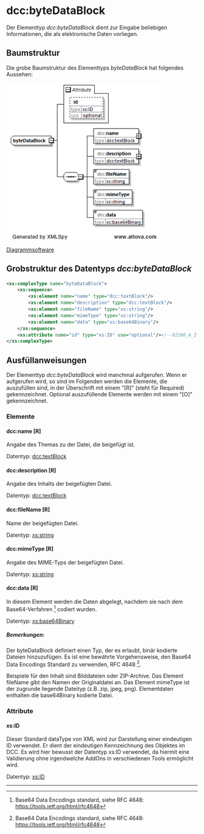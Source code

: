 # dcc:byteDataBlock
Der Elementtyp *dcc:byteDataBlock* dient zur Eingabe beliebigen Informationen, die als 
elektronische Daten vorliegen. 

## Baumstruktur

Die grobe Baumstruktur des Elementtyps *byteDataBlock* hat folgendes Aussehen:

<img src="../../images/byteDataBlock.png" alt="byteDataBlock" width="405" />

[Diagrammsoftware](../XSD_diagramviewer.md)

## Grobstruktur des Datentyps *dcc:byteDataBlock* 
```xml
<xs:complexType name="byteDataBlock">
	<xs:sequence>
		<xs:element name="name" type="dcc:textBlock"/>
		<xs:element name="description" type="dcc:textBlock"/>
		<xs:element name="fileName" type="xs:string"/>
		<xs:element name="mimeType" type="xs:string"/>
		<xs:element name="data" type="xs:base64Binary"/>
	</xs:sequence>
	<xs:attribute name="id" type="xs:ID" use="optional"/><!--92200_A_I-->
</xs:complexType>
```

## Ausfüllanweisungen

Der Elementtyp *dcc:byteDataBlock* wird manchmal aufgerufen. Wenn er aufgerufen wird, 
so sind im Folgenden werden die Elemente, die auszufüllen sind, in der Überschrift 
mit einem "[R]" (steht für Required) gekennzeichnet. Optional auszufüllende Elemente 
werden mit einem "[O]" gekennzeichnet.

### Elemente

#### dcc:name [R]

Angabe des Themas zu der Datei, die beigefügt ist.

Datentyp: [dcc:textBlock](../auxElements/textBlock.md)

#### dcc:description [R]

Angabe des Inhalts der beigefügten Datei.

Datentyp: [dcc:textBlock](../auxElements/textBlock.md)

#### dcc:fileName [R]

Name der beigefügten Datei.

Datentyp: [xs:string](https://www.w3.org/TR/xmlschema-2/#string)

#### dcc:mimeType [R]

Angabe des MIME-Typs der beigefügten Datei.

Datentyp: [xs:string](https://www.w3.org/TR/xmlschema-2/#string)

#### dcc:data [R]

In diesem Element werden die Daten abgelegt, nachdem sie nach dem Base64-Verfahren [^1]
codiert wurden.

Datentyp: [xs:base64Binary](https://www.w3.org/TR/xmlschema-2/#base64Binary)

##### Bemerkungen:

Der byteDataBlock definiert einen Typ, der es erlaubt, binär kodierte Dateien 
hinzuzufügen. Es ist eine bewährte Vorgehensweise, den Base64 Data Encodings Standard 
zu verwenden, RFC 4648 [^1].

Beispiele für den Inhalt sind Bilddateien oder ZIP-Archive. Das Element fileName gibt 
den Namen der Originaldatei an. Das Element mimeType ist der zugrunde liegende Dateityp 
(z.B. zip, jpeg, png). Elementdaten enthalten die base64Binary kodierte Datei.

### Attribute

#### xs:ID
Dieser Standard dataType von XML wird zur Darstellung einer eindeutigen ID verwendet. Er 
dient der eindeutigen Kennzeichnung des Objektes im DCC. Es wird hier bewusst der Datentyp 
xs:ID verwendet, da hiermit eine Validierung ohne irgendwelche AddOns in verschiedenen 
Tools ermöglicht wird.

Datentyp: [xs:ID](https://www.w3.org/TR/xmlschema-2/#ID)

----
[^1]: Base64 Data Encodings standard, siehe RFC 4648: https://tools.ietf.org/html/rfc4648
